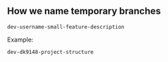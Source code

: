 ## How we name temporary branches

```
dev-username-small-feature-description
```
Example: 
```
dev-dk9148-project-structure
```